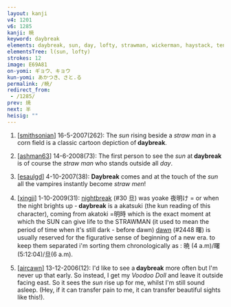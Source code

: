 ```yaml
---
layout: kanji
v4: 1201
v6: 1285
kanji: 暁
keyword: daybreak
elements: daybreak, sun, day, lofty, strawman, wickerman, haystack, ten, needle, one, human legs, needle3, ten3
elementsTree: l(sun, lofty)
strokes: 12
image: E69A81
on-yomi: ギョウ、キョウ
kun-yomi: あかつき、さと.る
permalink: /暁/
redirect_from:
 - /1285/
prev: 焼
next: 半
heisig: ""
---
```


1) [<a href="http://kanji.koohii.com/profile/smithsonian">smithsonian</a>] 16-5-2007(262): The <em>sun</em> rising beside a <em>straw man</em> in a corn field is a classic cartoon depiction of<strong> daybreak</strong>.

2) [<a href="http://kanji.koohii.com/profile/ashman63">ashman63</a>] 14-6-2008(73): The first person to see the <em>sun</em> at<strong> daybreak</strong> is of course the <em>straw man</em> who stands outside all <em>day</em>.

3) [<a href="http://kanji.koohii.com/profile/esaulgd">esaulgd</a>] 4-10-2007(38): <strong>Daybreak</strong> comes and at the touch of the <em>sun</em> all the vampires instantly become <em>straw men</em>!

4) [<a href="http://kanji.koohii.com/profile/xingji">xingji</a>] 1-10-2009(31): <a href="../v4/30.html">nightbreak</a> (#30 旦) was yoake 夜明け = or when the night brights up -<strong> daybreak</strong> is a akatsuki (the kun reading of this character), coming from akatoki =明時 which is the exact moment at which the SUN can give life to the STRAWMAN (it used to mean the period of time when it&#039;s still dark - before dawn) <a href="../v4/2448.html">dawn</a> (#2448 曙) is usually reserved for the figurative sense of beginning of a new era. to keep them separated i&#039;m sorting them chronologically as : 暁 (4 a.m)/曙(5:12:04)/旦(6 a.m).

5) [<a href="http://kanji.koohii.com/profile/aircawn">aircawn</a>] 13-12-2006(12): I&#039;d like to see a<strong> daybreak</strong> more often but I&#039;m never up that early. So instead, I get my <em>Voodoo Doll</em> and leave it outside facing east. So it sees the <em>sun</em> rise up for me, whilst I&#039;m still sound asleep. (Hey, if it can transfer pain to me, it can transfer beautiful sights like this!).

